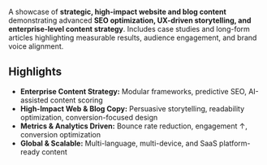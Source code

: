 

A showcase of **strategic, high-impact website and blog content** demonstrating advanced **SEO optimization, UX-driven storytelling, and enterprise-level content strategy**. Includes case studies and long-form articles highlighting measurable results, audience engagement, and brand voice alignment.

## Highlights
- **Enterprise Content Strategy:** Modular frameworks, predictive SEO, AI-assisted content scoring  
- **High-Impact Web & Blog Copy:** Persuasive storytelling, readability optimization, conversion-focused design  
- **Metrics & Analytics Driven:** Bounce rate reduction, engagement ↑, conversion optimization  
- **Global & Scalable:** Multi-language, multi-device, and SaaS platform-ready content
